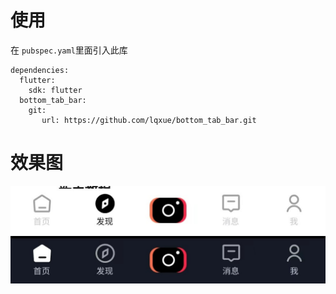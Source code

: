# 使用
在 `pubspec.yaml`里面引入此库

```
dependencies:
  flutter:
    sdk: flutter
  bottom_tab_bar:
    git:
       url: https://github.com/lqxue/bottom_tab_bar.git
```

# 效果图

![image](https://github.com/lqxue/bottom_tab_bar/blob/main/image/img1.jpg)
![image](https://github.com/lqxue/bottom_tab_bar/blob/main/image/img2.jpg)
